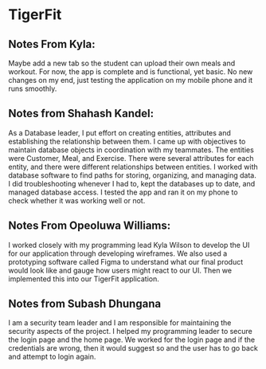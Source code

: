 # TigerFit
## Notes From Kyla:
  Maybe add a new tab so the student can upload their own meals and workout. For now, the app is complete and is functional, yet basic.
  No new changes on my end, just testing the application on my mobile phone and it runs smoothly.
## Notes from Shahash Kandel:
  As a Database leader, I put effort on creating entities, attributes and establishing the relationship between them. I came up with objectives to maintain database objects in coordination with my teammates. The entities were Customer, Meal, and Exercise. There were several attributes for each entity, and there were different relationships between entities. I worked with database software to find paths for storing, organizing, and managing data. I did troubleshooting whenever I had to, kept the databases up to date, and managed database access. I tested the app and ran it on my phone to check whether it was working well or not.
## Notes From Opeoluwa Williams:
  I worked closely with my programming lead Kyla Wilson to develop the UI for our application through developing wireframes. We also used a prototyping software called Figma to understand what our final product would look like and gauge how users might react to our UI. Then we implemented this into our TigerFit application.
## Notes from Subash Dhungana
I am a security team leader and I am responsible for maintaining the security aspects of the project. I helped my programming leader to secure the login page and the home page. We worked for the login page and if the credentials are wrong, then it would suggest so and the user has to go back and attempt to login again. 
